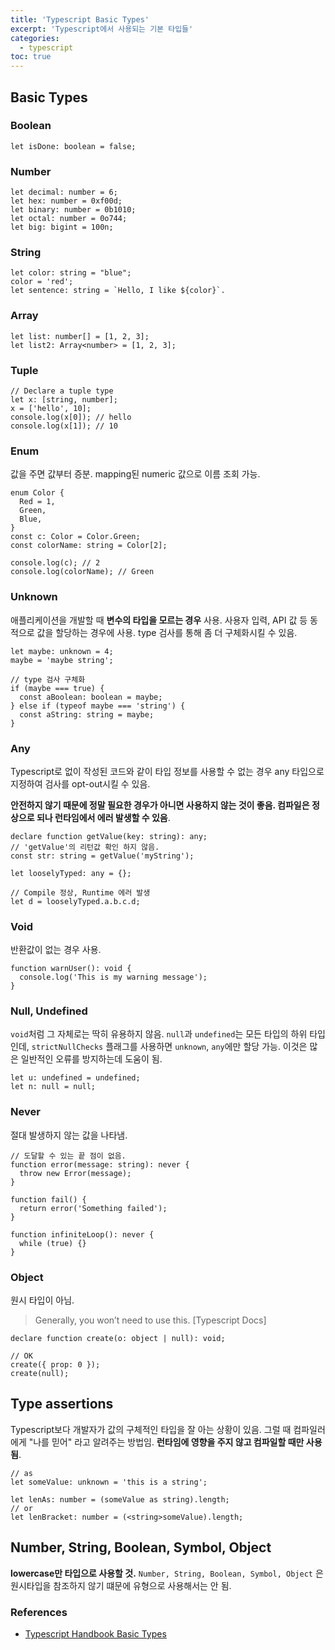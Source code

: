 ```yaml
---
title: 'Typescript Basic Types'
excerpt: 'Typescript에서 사용되는 기본 타입들'
categories:
  - typescript
toc: true
---
```


## Basic Types

<a name="boolean"></a>

### Boolean

```tsx
let isDone: boolean = false;
```

<a name="number"></a>

### Number

```tsx
let decimal: number = 6;
let hex: number = 0xf00d;
let binary: number = 0b1010;
let octal: number = 0o744;
let big: bigint = 100n;
```

### String

```tsx
let color: string = "blue";
color = 'red';
let sentence: string = `Hello, I like ${color}`.
```

### Array

```tsx
let list: number[] = [1, 2, 3];
let list2: Array<number> = [1, 2, 3];
```

### Tuple

```tsx
// Declare a tuple type
let x: [string, number];
x = ['hello', 10];
console.log(x[0]); // hello
console.log(x[1]); // 10
```

### Enum

값을 주면 값부터 증분. mapping된 numeric 값으로 이름 조회 가능.

```tsx
enum Color {
  Red = 1,
  Green,
  Blue,
}
const c: Color = Color.Green;
const colorName: string = Color[2];

console.log(c); // 2
console.log(colorName); // Green
```

### Unknown

애플리케이션을 개발할 때 **변수의 타입을 모르는 경우** 사용. 사용자 입력, API 값 등 동적으로 값을 할당하는 경우에 사용. type 검사를 통해 좀 더 구체화시킬 수 있음.

```tsx
let maybe: unknown = 4;
maybe = 'maybe string';

// type 검사 구체화
if (maybe === true) {
  const aBoolean: boolean = maybe;
} else if (typeof maybe === 'string') {
  const aString: string = maybe;
}
```

### Any

Typescript로 없이 작성된 코드와 같이 타입 정보를 사용할 수 없는 경우 any 타입으로 지정하여 검사를 opt-out시킬 수 있음.

**안전하지 않기 때문에 정말 필요한 경우가 아니면 사용하지 않는 것이 좋음. 컴파일은 정상으로 되나 런타임에서 에러 발생할 수 있음**.

```tsx
declare function getValue(key: string): any;
// 'getValue'의 리턴값 확인 하지 않음.
const str: string = getValue('myString');

let looselyTyped: any = {};

// Compile 정상, Runtime 에러 발생
let d = looselyTyped.a.b.c.d;
```

### Void

반환값이 없는 경우 사용.

```tsx
function warnUser(): void {
  console.log('This is my warning message');
}
```

### Null, Undefined

`void`처럼 그 자체로는 딱히 유용하지 않음. `null`과 `undefined`는 모든 타입의 하위 타입인데, `strictNullChecks` 플래그를 사용하면 `unknown`, `any`에만 할당 가능. 이것은 많은 일반적인 오류를 방지하는데 도움이 됨.

```tsx
let u: undefined = undefined;
let n: null = null;
```

### Never

절대 발생하지 않는 값을 나타냄.

```tsx
// 도달할 수 있는 끝 점이 없음.
function error(message: string): never {
  throw new Error(message);
}

function fail() {
  return error('Something failed');
}

function infiniteLoop(): never {
  while (true) {}
}
```

### Object

원시 타입이 아님.

> Generally, you won’t need to use this. [Typescript Docs]

```tsx
declare function create(o: object | null): void;

// OK
create({ prop: 0 });
create(null);
```

## Type assertions

Typescript보다 개발자가 값의 구체적인 타입을 잘 아는 상황이 있음. 그럴 때 컴파일러에게 "나를 믿어" 라고 알려주는 방법임. **런타임에 영향을 주지 않고 컴파일할 때만 사용 됨**.

```tsx
// as
let someValue: unknown = 'this is a string';

let lenAs: number = (someValue as string).length;
// or
let lenBracket: number = (<string>someValue).length;
```

## Number, String, Boolean, Symbol, Object

**lowercase만 타입으로 사용할 것.** `Number, String, Boolean, Symbol, Object` 은 원시타입을 참조하지 않기 떄문에 유형으로 사용해서는 안 됨.

### References

- [Typescript Handbook Basic Types](https://www.typescriptlang.org/docs/handbook/basic-types.html)
